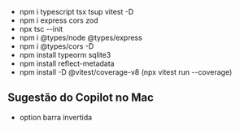 

- npm i typescript tsx tsup vitest -D
- npm i express cors zod 
- npx tsc --init
- npm i @types/node @types/express
- npm i @types/cors -D
- npm install typeorm sqlite3
- npm install reflect-metadata
- npm install -D @vitest/coverage-v8 (npx vitest run --coverage)


## Sugestão do Copilot no Mac
- option barra invertida